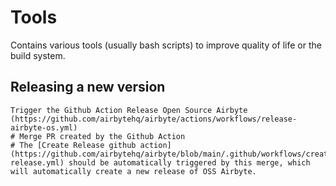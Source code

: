 # Tools

Contains various tools (usually bash scripts) to improve quality of life or the build system.

## Releasing a new version

```
Trigger the Github Action Release Open Source Airbyte (https://github.com/airbytehq/airbyte/actions/workflows/release-airbyte-os.yml)
# Merge PR created by the Github Action
# The [Create Release github action](https://github.com/airbytehq/airbyte/blob/main/.github/workflows/create-release.yml) should be automatically triggered by this merge, which will automatically create a new release of OSS Airbyte.
```
